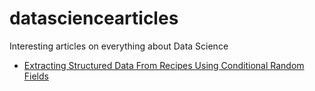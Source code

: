 # datasciencearticles
Interesting articles on everything about Data Science

- [Extracting Structured Data From Recipes Using Conditional Random Fields](https://open.blogs.nytimes.com/2015/04/09/extracting-structured-data-from-recipes-using-conditional-random-fields/?_r=0)
